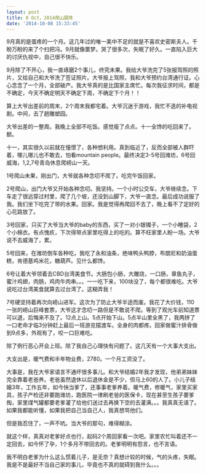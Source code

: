 ```yaml
---
layout: post
title: 8 Oct，2014爬山腿疼
date: '2014-10-08 15:33:45'
---
```



9月真的是蛋疼的一个月。这几年过的唯一美中不足的就是不喜欢史密斯夫人。千盼万盼的来了个扫把冯。9月就像噩梦。哭了很多次，失眠了好久。一直陷入巨大的讨厌仇视中，自己很不快乐。

9月除了不开心，我一直琢磨2个事儿，终究未果。我给大爷洗完了5张报驾照的照片，又给自己和大爷洗了签证照片。大爷报上驾照，我和大爷预约台湾通行证。心心念念了一个月，全部破产。我大爷真的是比国家主席忙。每次我征求时间，都是不确定，今天不确定明天不确定下周，不确定下个月！！

算上大爷出差前的周末，2个周末我都宅着。大爷沉迷于游戏，我忙不迭的补电视剧。中间，去了趟雕塑园。

大爷出差的一整周。我晚上全部不吃饭。感觉瘦了点点。十一全馋的吃回来了。额。

十一，其实很久以前就在憧憬了，各种想利用。真到临近了，反而全部被人群吓着，哪儿哪儿也不敢去，怕看mountain people。最终决定3-5号回潍坊，6号回威海，1,2,7号青岛休息爬崂山一天。

1号爬山未果，刚出门，大爷就各种念叨不爬了。吃完午饭回家。

2号爬山，出门大爷又开始各种念叨。我坚持。一个小时公交车，大爷继续念。下车走了很远穿过村里，爬了几个坡，还没到山脚下，大爷一直念。最后成功说服了我。我们坐下吃完了带的水果。回家。我是觉得再爬回不去了，晚上看不了定好的心花路放了。

3号回家，只买了大爷当大爷的baby的东西，买了一对小银镯子，一个小睡袋，2个小棉衣。有点愧疚，下次得带点家里吃得上的吃的。算不枉家里人盼一场。大爷说不去威海了，累。

5号回来，在潍坊倒车各种吃，我吃了永和油条，绝味鸭头鸭脖，布朗尼和奶油蛋糕，肯德基鸡米花，糖葫芦。见什么都馋。

6号让着大爷领着去CBD台湾美食节。大肠包小肠，大雕烧，一口肠，章鱼丸子，蜜汁鸡翅，肉肠，鸡肉牛肉串。。。一一吃下来，100块没了，每个都很难吃。大爷说吃过台湾美食就算去过台湾了。这糊弄我！

7号硬坚持着再次向崂山进军。这次为了防止大爷半途而废。我花了大价钱，110一张的崂山巨峰套票，大爷这才念叨一路但是不敢说不爬。等到了观光车前知道票可以退，后悔来不及了。12点上山。5点开始下山。5点半山里全黑了，我两拼了一口老命才临3分钟赶上最后一班游览摆渡车。全身的肉都疼。回家做蜜汁排骨做到9点多，外观有了，咬一口巨难吃。

除了例行恶心开会上班。除了我自己心理快有问题了。这几天有一个大事大支出。

大支出是，暖气费和半年物业费，2780。一个月工资没了。

大事是，我在大爷家语言不通坏很多事儿。和大爷结婚2年我才发现，他弟弟妹妹完全靠着老爸养。老爸虽然退休以后退休金是不少，但马上60的人了。小儿子结婚3年，工作五年，如今快当爹了，还事事老爹养着。暖气费，修暖气，家里买家具，孩子产检还非要跑潍坊，跑医院一律刷老爸的医保卡，现在甚至生孩子要爹掏，家里煤气罐都要老爹灌了给他们送过去再换下空的去灌满。。。我真真无语了。如果我都能听懂，如果我把自己当自己人，我真想骂他们。

但是我忍住了，一声不吭。当大爷的那句，难得糊涂。

就这个样，真真对老爹好点也行，起码2个周回家看一次吧。家里农忙叫着还不一定回去，如今怀了孕，1个多月不带回去的。老爹明明有怨言，也不言语。

我不明白老爹为什么这么惯着儿子，是无奈？真想计较的时候，气的头疼，失眠。我是不是最好不当自己家的事儿，毕竟也不真的就碍到我什么。。。

 

 

 


